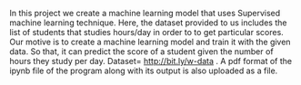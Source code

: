 In this project we create a machine learning model that uses Supervised machine learning technique. 
Here, the dataset provided to us includes the list of students that studies hours/day in order to to get particular scores.
Our motive is to create a machine learning model and train it with the given data. 
So that, it can predict the score of a student given the number of hours they study per day. 
Dataset= http://bit.ly/w-data . 
A pdf format of the ipynb file of the program along with its output is also uploaded as a file.
